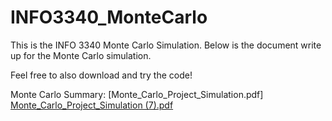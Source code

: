 # INFO3340_MonteCarlo
This is the INFO 3340 Monte Carlo Simulation. Below is the document write up for the Monte Carlo simulation. 

Feel free to also download and try the code!



Monte Carlo Summary:
[Monte_Carlo_Project_Simulation.pdf] [Monte_Carlo_Project_Simulation (7).pdf](https://github.com/user-attachments/files/17100788/Monte_Carlo_Project_Simulation.7.pdf)

